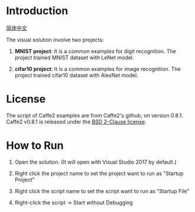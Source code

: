 # Introduction

[简体中文](/zh-hans/examples/caffe2/README.md)

The visual solution involve two projects:

1. **MNIST project**: It is a common examples for digit recognition. The project trained MNIST dataset with LeNet model.

2. **cifar10 project**: It is a common examples for image recognition. The project trained cifar10 dataset with AlexNet model.


# License

The script of Caffe2 examples are from Caffe2's github, on version 0.8.1. 
Caffe2 v0.8.1 is released under the [BSD 2-Clause license](https://github.com/caffe2/caffe2/tree/v0.8.1).

# How to Run

1. Open the solution. (It will open with Visual Studio 2017 by default.)

2. Right click the project name to set the project want to run as "Startup Project"

3. Right click the script name to set the script want to run as "Startup File"

4. Right-click the script -> Start without Debugging



